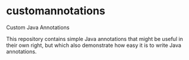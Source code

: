 # customannotations
Custom Java Annotations

This repository contains simple Java annotations that might be useful in their own right, but which also demonstrate how easy it is to write Java annotations.
